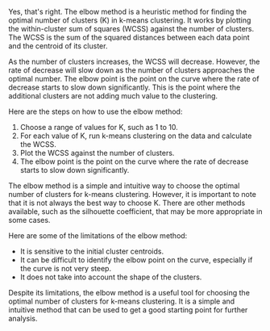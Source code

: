 Yes, that's right. The elbow method is a heuristic method for finding the optimal number of clusters (K) in k-means clustering. It works by plotting the within-cluster sum of squares (WCSS) against the number of clusters. The WCSS is the sum of the squared distances between each data point and the centroid of its cluster.

As the number of clusters increases, the WCSS will decrease. However, the rate of decrease will slow down as the number of clusters approaches the optimal number. The elbow point is the point on the curve where the rate of decrease starts to slow down significantly. This is the point where the additional clusters are not adding much value to the clustering.

Here are the steps on how to use the elbow method:

1. Choose a range of values for K, such as 1 to 10.
2. For each value of K, run k-means clustering on the data and calculate the WCSS.
3. Plot the WCSS against the number of clusters.
4. The elbow point is the point on the curve where the rate of decrease starts to slow down significantly.

The elbow method is a simple and intuitive way to choose the optimal number of clusters for k-means clustering. However, it is important to note that it is not always the best way to choose K. There are other methods available, such as the silhouette coefficient, that may be more appropriate in some cases.

Here are some of the limitations of the elbow method:

* It is sensitive to the initial cluster centroids.
* It can be difficult to identify the elbow point on the curve, especially if the curve is not very steep.
* It does not take into account the shape of the clusters.

Despite its limitations, the elbow method is a useful tool for choosing the optimal number of clusters for k-means clustering. It is a simple and intuitive method that can be used to get a good starting point for further analysis.